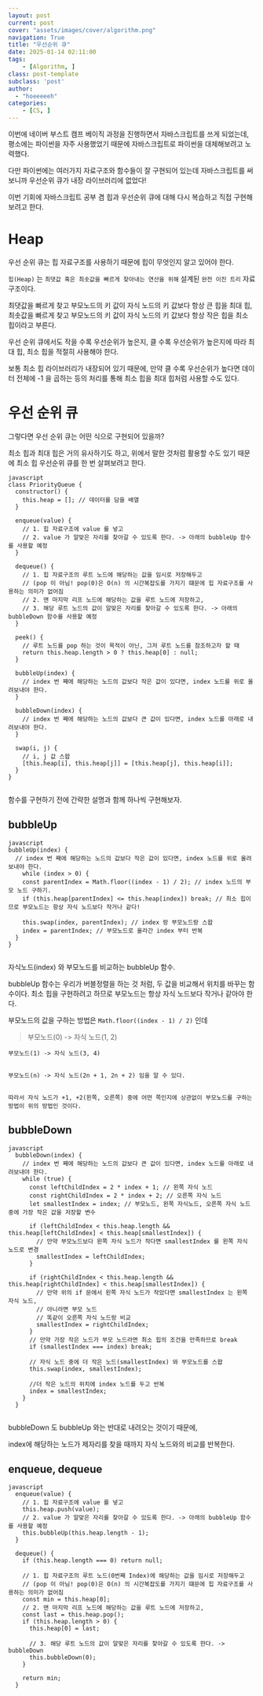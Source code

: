 ```yaml
---
layout: post
current: post
cover: "assets/images/cover/algorithm.png"
navigation: True
title: "우선순위 큐"
date: 2025-01-14 02:11:00
tags:
    - [Algorithm, ]
class: post-template
subclass: 'post'
author: 
  - "hoeeeeeh"
categories:
    - [CS, ]
---
```


이번에 네이버 부스트 캠프 베이직 과정을 진행하면서 자바스크립트를 쓰게 되었는데, 평소에는 파이썬을 자주 사용했었기 때문에 자바스크립트로 파이썬을 대체해보려고 노력했다.


다만 파이썬에는 여러가지 자료구조와 함수들이 잘 구현되어 있는데 자바스크립트를 써보니까 우선순위 큐가 내장 라이브러리에 없었다!


이번 기회에 자바스크립트 공부 겸 힙과 우선순위 큐에 대해 다시 복습하고 직접 구현해보려고 한다.


# Heap


우선 순위 큐는 힙 자료구조를 사용하기 때문에 힙이 무엇인지 알고 있어야 한다.


`힙(Heap)` 는 `최댓값 혹은 최솟값을 빠르게 찾아내는 연산을 위해` 설계된 `완전 이진 트리` 자료구조이다.


최댓값을 빠르게 찾고 부모노드의 키 값이 자식 노드의 키 값보다 항상 큰 힙을 최대 힙, 최솟값을 빠르게 찾고 부모노드의 키 값이 자식 노드의 키 값보다 항상 작은 힙을 최소 힙이라고 부른다.


우선 순위 큐에서도 작을 수록 우선순위가 높은지, 클 수록 우선순위가 높은지에 따라 최대 힙, 최소 힙을 적절히 사용해야 한다.


보통 최소 힙 라이브러리가 내장되어 있기 때문에, 만약 클 수록 우선순위가 높다면 데이터 전체에 -1 을 곱하는 등의 처리를 통해 최소 힙을 최대 힙처럼 사용할 수도 있다.


# 우선 순위 큐


그렇다면 우선 순위 큐는 어떤 식으로 구현되어 있을까?


최소 힙과 최대 힙은 거의 유사하기도 하고, 위에서 말한 것처럼 활용할 수도 있기 때문에 최소 힙 우선순위 큐를 한 번 살펴보려고 한다.



```
javascript
class PriorityQueue {
  constructor() {
    this.heap = []; // 데이터를 담을 배열
  }

  enqueue(value) {
    // 1. 힙 자료구조에 value 를 넣고
    // 2. value 가 알맞은 자리를 찾아갈 수 있도록 한다. -> 아래의 bubbleUp 함수를 사용할 예정
  }

  dequeue() {
    // 1. 힙 자료구조의 루트 노드에 해당하는 값을 임시로 저장해두고
    // (pop 이 아님! pop(0)은 O(n) 의 시간복잡도를 가지기 떄문에 힙 자료구조를 사용하는 의미가 없어짐
    // 2. 맨 마지막 리프 노드에 해당하는 값을 루트 노드에 저장하고,
    // 3. 해당 루트 노드의 값이 알맞은 자리를 찾아갈 수 있도록 한다. -> 아래의 bubbleDown 함수를 사용할 예정
  }

  peek() {
    // 루트 노드를 pop 하는 것이 목적이 아닌, 그저 루트 노드를 참조하고자 할 때
    return this.heap.length > 0 ? this.heap[0] : null;
  }

  bubbleUp(index) {
    // index 번 째에 해당하는 노드의 값보다 작은 값이 있다면, index 노드를 위로 올려보내야 한다.
  }

  bubbleDown(index) {
    // index 번 째에 해당하는 노드의 값보다 큰 값이 있다면, index 노드를 아래로 내려보내야 한다.
  }

  swap(i, j) {
    // i, j 값 스왑
    [this.heap[i], this.heap[j]] = [this.heap[j], this.heap[i]];
  }
}


```



함수를 구현하기 전에 간략한 설명과 함께 하나씩 구현해보자.


## bubbleUp



```
javascript
bubbleUp(index) {
  // index 번 째에 해당하는 노드의 값보다 작은 값이 있다면, index 노드를 위로 올려보내야 한다.
    while (index > 0) {
    const parentIndex = Math.floor((index - 1) / 2); // index 노드의 부모 노드 구하기.
    if (this.heap[parentIndex] <= this.heap[index]) break; // 최소 힙이므로 부모노드는 항상 자식 노드보다 작거나 같다!

    this.swap(index, parentIndex); // index 랑 부모노드랑 스왑
    index = parentIndex; // 부모노드로 올라간 index 부터 반복
  }
}


```



자식노드(index) 와 부모노드를 비교하는 bubbleUp 함수.


bubbleUp 함수는 우리가 버블정렬을 하는 것 처럼, 두 값을 비교해서 위치를 바꾸는 함수이다.
최소 힙을 구현하려고 하므로 부모노드는 항상 자식 노드보다 작거나 같아야 한다.


부모노드의 값을 구하는 방법은 `Math.floor((index - 1) / 2)` 인데


> 부모노드(0) -> 자식 노드(1, 2)


	부모노드(1) -> 자식 노드(3, 4)


	부모노드(n) -> 자식 노드(2n + 1, 2n + 2) 임을 알 수 있다.


	따라서 자식 노드가 +1, +2(왼쪽, 오른쪽) 중에 어떤 쪽인지에 상관없이 부모노드를 구하는 방법이 위의 방법인 것이다.


## bubbleDown



```
javascript
  bubbleDown(index) {
    // index 번 째에 해당하는 노드의 값보다 큰 값이 있다면, index 노드를 아래로 내려보내야 한다.
    while (true) {
      const leftChildIndex = 2 * index + 1; // 왼쪽 자식 노드
      const rightChildIndex = 2 * index + 2; // 오른쪽 자식 노드
      let smallestIndex = index; // 부모노드, 왼쪽 자식노드, 오른쪽 자식 노드 중에 가장 작은 값을 저장할 변수

      if (leftChildIndex < this.heap.length && this.heap[leftChildIndex] < this.heap[smallestIndex]) {
        // 만약 부모노드보다 왼쪽 자식 노드가 작다면 smallestIndex 를 왼쪽 자식 노드로 변경
        smallestIndex = leftChildIndex;
      }

      if (rightChildIndex < this.heap.length && this.heap[rightChildIndex] < this.heap[smallestIndex]) {
        // 만약 위의 if 문에서 왼쪽 자식 노드가 작았다면 smallestIndex 는 왼쪽 자식 노드,
        // 아니라면 부모 노드
        // 똑같이 오른쪽 자식 노드랑 비교
        smallestIndex = rightChildIndex;
      }
      // 만약 가장 작은 노드가 부모 노드라면 최소 힙의 조건을 만족하므로 break
      if (smallestIndex === index) break;

      // 자식 노드 중에 더 작은 노드(smallestIndex) 와 부모노드를 스왑
      this.swap(index, smallestIndex);

      //더 작은 노드의 위치에 index 노드를 두고 반복
      index = smallestIndex;
    }
  }


```



bubbleDown 도 bubbleUp 와는 반대로 내려오는 것이기 때문에,


index에 해당하는 노드가 제자리를 찾을 때까지 자식 노드와의 비교를 반복한다.


## enqueue, dequeue



```
javascript
  enqueue(value) {
    // 1. 힙 자료구조에 value 를 넣고
    this.heap.push(value);
    // 2. value 가 알맞은 자리를 찾아갈 수 있도록 한다. -> 아래의 bubbleUp 함수를 사용할 예정
    this.bubbleUp(this.heap.length - 1);
  }

  dequeue() {
    if (this.heap.length === 0) return null;

    // 1. 힙 자료구조의 루트 노드(0번째 Index)에 해당하는 값을 임시로 저장해두고
    // (pop 이 아님! pop(0)은 O(n) 의 시간복잡도를 가지기 떄문에 힙 자료구조를 사용하는 의미가 없어짐
    const min = this.heap[0];
    // 2. 맨 마지막 리프 노드에 해당하는 값을 루트 노드에 저장하고,
    const last = this.heap.pop();
    if (this.heap.length > 0) {
      this.heap[0] = last;

      // 3. 해당 루트 노드의 값이 알맞은 자리를 찾아갈 수 있도록 한다. -> bubbleDown
      this.bubbleDown(0);
    }

    return min;
  }


```


